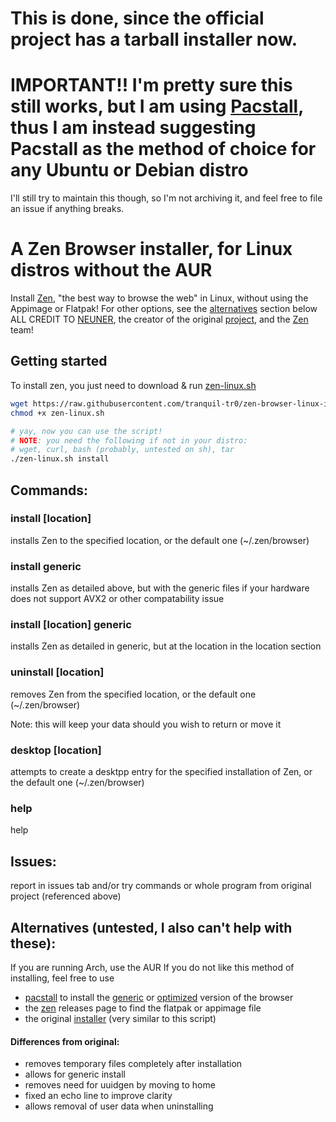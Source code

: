 # This is done, since the official project has a tarball installer now.

# IMPORTANT!! I'm pretty sure this still works, but I am using [Pacstall](##Alternatives (untested, I also can't help with these)), thus I am instead suggesting Pacstall as the method of choice for any Ubuntu or Debian distro
I'll still try to maintain this though, so I'm not archiving it, and feel free to file an issue if anything breaks.

# A Zen Browser installer, for Linux distros without the AUR

Install [Zen](https://zen-browser.app), "the best way to browse the web" in Linux, without using the Appimage or Flatpak! For other options, see the [alternatives](##Alternatives (untested, I also can't help with these)) section below
ALL CREDIT TO [NEUNER](https://codeberg.org/neuner/zen-linux.sh), the creator of the original [project](https://codeberg.org/neuner/zen-linux.sh), and the [Zen](https://zen-browser.app/) team!

## Getting started

To install zen, you just need to download & run [zen-linux.sh](./zen-linux.sh)

```bash
wget https://raw.githubusercontent.com/tranquil-tr0/zen-browser-linux-installer/refs/heads/main/zen-linux.sh
chmod +x zen-linux.sh

# yay, now you can use the script!
# NOTE: you need the following if not in your distro:
# wget, curl, bash (probably, untested on sh), tar
./zen-linux.sh install
```

## Commands:

### install [location]

installs Zen to the specified location, or the default one (~/.zen/browser)

### install generic

installs Zen as detailed above, but with the generic files if your hardware does not support AVX2 or other compatability issue

### install [location] generic

installs Zen as detailed in generic, but at the location in the location section

### uninstall [location]

removes Zen from the specified location, or the default one (~/.zen/browser)

Note: this will keep your data should you wish to return or move it

### desktop [location]

attempts to create a desktpp entry for the specified installation of Zen, or the default one (~/.zen/browser)

### help

help

## Issues:

report in issues tab
and/or
try commands or whole program from original project (referenced above)

## Alternatives (untested, I also can't help with these):

If you are running Arch, use the AUR
If you do not like this method of installing, feel free to use
- [pacstall](https://pacstall.dev/) to install the [generic](https://pacstall.dev/packages/zen-browser-generic-bin) or [optimized](https://pacstall.dev/packages/zen-browser-specific-bin) version of the browser
- the [zen](https://github.com/zen-browser/desktop) releases page to find the flatpak or appimage file
- the original [installer](https://codeberg.org/neuner/zen-linux.sh) (very similar to this script)

#### Differences from original:

- removes temporary files completely after installation
- allows for generic install
- removes need for uuidgen by moving to home
- fixed an echo line to improve clarity
- allows removal of user data when uninstalling
